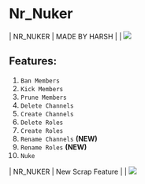# Nr_Nuker

| NR_NUKER  |  MADE BY HARSH | 
| ![](https://media.discordapp.net/attachments/1109411690497445940/1118883050462380102/Screenshot_2023-06-15_at_6.11.37_PM.png?width=1684&height=395)

## Features:
1. `Ban Members`
2. `Kick Members`
3. `Prune Members`
4. `Delete Channels`
5. `Create Channels`
6. `Delete Roles`
7. `Create Roles`
8. `Rename Channels` **(NEW)**
9. `Rename Roles` **(NEW)**
10. `Nuke` 

| NR_NUKER  |  New Scrap Feature | 
| ![](https://media.discordapp.net/attachments/1109411690497445940/1118883050462380102/Screenshot_2023-06-15_at_6.11.37_PM.png?width=1684&height=395)